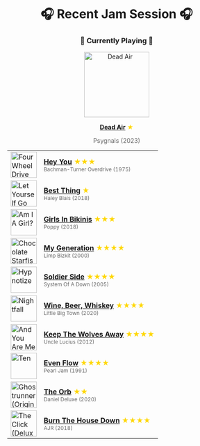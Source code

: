 <div align='center'>

# 🎧 Recent Jam Session 🎧

<h3>🎵 Currently Playing 🎵</h3>

<a href="https://open.spotify.com/track/4k87AXjXSNbDcNu9m0BgM3"><img src="https://i.scdn.co/image/ab67616d0000b273f68df0d2e33a7c96a30a7847" width="150" height="150" alt="Dead Air" /></a>

<b><a href="https://open.spotify.com/track/4k87AXjXSNbDcNu9m0BgM3">Dead Air</a></b><span style="color: gold;"> ★</span>

<span style="color: #666;">Psygnals (2023)</span>

<table style='margin: 0 auto; max-width: 550px;'>
<tr>
<td width="60"><a href="https://open.spotify.com/track/2kE4qkaDNvNhXGLoArQDct"><img src="https://i.scdn.co/image/ab67616d0000b27303ca6a733d655fe982326c6b" width="60" height="60" alt="Four Wheel Drive" /></a></td>
<td><b><a href="https://open.spotify.com/track/2kE4qkaDNvNhXGLoArQDct">Hey You</a></b> <span style="color: gold;"> ★★★</span><br><span style="font-size: 12px; color: #666;">Bachman-Turner Overdrive (1975)</span></td>
</tr>
<tr>
<td width="60"><a href="https://open.spotify.com/track/0wmNV2ooIKpmB6lKA5djEK"><img src="https://i.scdn.co/image/ab67616d0000b27367836301e250d5164808b780" width="60" height="60" alt="Let Yourself Go" /></a></td>
<td><b><a href="https://open.spotify.com/track/0wmNV2ooIKpmB6lKA5djEK">Best Thing</a></b> <span style="color: gold;"> ★</span><br><span style="font-size: 12px; color: #666;">Haley Blais (2018)</span></td>
</tr>
<tr>
<td width="60"><a href="https://open.spotify.com/track/5FXn5JHL50tDPMITGun9zh"><img src="https://i.scdn.co/image/ab67616d0000b273148e78020adb43391ac529e9" width="60" height="60" alt="Am I A Girl?" /></a></td>
<td><b><a href="https://open.spotify.com/track/5FXn5JHL50tDPMITGun9zh">Girls In Bikinis</a></b> <span style="color: gold;"> ★★★</span><br><span style="font-size: 12px; color: #666;">Poppy (2018)</span></td>
</tr>
<tr>
<td width="60"><a href="https://open.spotify.com/track/6holGuk1jKHTdWyWBOZi8l"><img src="https://i.scdn.co/image/ab67616d0000b2734a31b146c7cf07705d912efe" width="60" height="60" alt="Chocolate Starfish And The Hot Dog Flavored Water" /></a></td>
<td><b><a href="https://open.spotify.com/track/6holGuk1jKHTdWyWBOZi8l">My Generation</a></b> <span style="color: gold;"> ★★★★</span><br><span style="font-size: 12px; color: #666;">Limp Bizkit (2000)</span></td>
</tr>
<tr>
<td width="60"><a href="https://open.spotify.com/track/1ez4uWPnJwYufNhYTLVsJr"><img src="https://i.scdn.co/image/ab67616d0000b273f5e7b2e5adaa87430a3eccff" width="60" height="60" alt="Hypnotize" /></a></td>
<td><b><a href="https://open.spotify.com/track/1ez4uWPnJwYufNhYTLVsJr">Soldier Side</a></b> <span style="color: gold;"> ★★★★</span><br><span style="font-size: 12px; color: #666;">System Of A Down (2005)</span></td>
</tr>
<tr>
<td width="60"><a href="https://open.spotify.com/track/5avVDmK9FVJpd3MDO8I3Zl"><img src="https://i.scdn.co/image/ab67616d0000b2731b172ee4058bc492d0ce562d" width="60" height="60" alt="Nightfall" /></a></td>
<td><b><a href="https://open.spotify.com/track/5avVDmK9FVJpd3MDO8I3Zl">Wine, Beer, Whiskey</a></b> <span style="color: gold;"> ★★★★</span><br><span style="font-size: 12px; color: #666;">Little Big Town (2020)</span></td>
</tr>
<tr>
<td width="60"><a href="https://open.spotify.com/track/1YzIpqwnj5M8qylwn1Tr9Z"><img src="https://i.scdn.co/image/ab67616d0000b273e074af9f5663eda06c5341ac" width="60" height="60" alt="And You Are Me" /></a></td>
<td><b><a href="https://open.spotify.com/track/1YzIpqwnj5M8qylwn1Tr9Z">Keep The Wolves Away</a></b> <span style="color: gold;"> ★★★★</span><br><span style="font-size: 12px; color: #666;">Uncle Lucius (2012)</span></td>
</tr>
<tr>
<td width="60"><a href="https://open.spotify.com/track/6QewNVIDKdSl8Y3ycuHIei"><img src="https://i.scdn.co/image/ab67616d0000b273d400d27cba05bb0545533864" width="60" height="60" alt="Ten" /></a></td>
<td><b><a href="https://open.spotify.com/track/6QewNVIDKdSl8Y3ycuHIei">Even Flow</a></b> <span style="color: gold;"> ★★★★</span><br><span style="font-size: 12px; color: #666;">Pearl Jam (1991)</span></td>
</tr>
<tr>
<td width="60"><a href="https://open.spotify.com/track/0Dq9fMtiubl73UQCiKRYi8"><img src="https://i.scdn.co/image/ab67616d0000b273eece10ee539479b08711a839" width="60" height="60" alt="Ghostrunner (Original Soundtrack)" /></a></td>
<td><b><a href="https://open.spotify.com/track/0Dq9fMtiubl73UQCiKRYi8">The Orb</a></b> <span style="color: gold;"> ★★</span><br><span style="font-size: 12px; color: #666;">Daniel Deluxe (2020)</span></td>
</tr>
<tr>
<td width="60"><a href="https://open.spotify.com/track/2QKLrgXNQtK2c8QbLRO3XC"><img src="https://i.scdn.co/image/ab67616d0000b27374be78bd14d095c8d76943a0" width="60" height="60" alt="The Click (Deluxe Edition)" /></a></td>
<td><b><a href="https://open.spotify.com/track/2QKLrgXNQtK2c8QbLRO3XC">Burn The House Down</a></b> <span style="color: gold;"> ★★★★</span><br><span style="font-size: 12px; color: #666;">AJR (2018)</span></td>
</tr>
</table>
</div>

